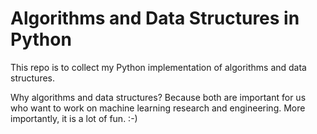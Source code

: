 # Algorithms and Data Structures in Python

This repo is to collect my Python implementation of algorithms and data structures.

Why algorithms and data structures? Because both are important for us who want to work on machine learning research and engineering. More importantly, it is a lot of fun. :-)
